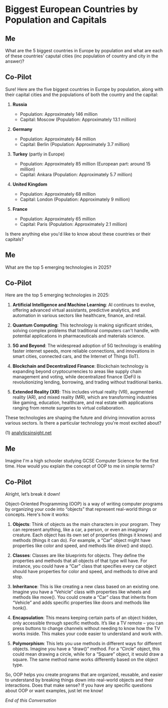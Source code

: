 # Biggest European Countries by Population and Capitals  

## Me
What are the 5 biggest countries in Europe by population and what are each of these countries' caputal cities (inc population of country and city in the answer)?  

## Co-Pilot
Sure! Here are the five biggest countries in Europe by population, along with their capital cities and the populations of both the country and the capital:

1. **Russia**
   - Population: Approximately 146 million
   - Capital: Moscow (Population: Approximately 13.1 million)

2. **Germany**
   - Population: Approximately 84 million
   - Capital: Berlin (Population: Approximately 3.7 million)

3. **Turkey** (partly in Europe)
   - Population: Approximately 85 million (European part: around 15 million)
   - Capital: Ankara (Population: Approximately 5.7 million)

4. **United Kingdom**
   - Population: Approximately 68 million
   - Capital: London (Population: Approximately 9 million)

5. **France**
   - Population: Approximately 65 million
   - Capital: Paris (Population: Approximately 2.1 million)

Is there anything else you'd like to know about these countries or their capitals?  

## Me
What are the top 5 emerging technologies in 2025?  

## Co-Pilot
Here are the top 5 emerging technologies in 2025:

1. **Artificial Intelligence and Machine Learning**: AI continues to evolve, offering advanced virtual assistants, predictive analytics, and automation in various sectors like healthcare, finance, and retail.

2. **Quantum Computing**: This technology is making significant strides, solving complex problems that traditional computers can't handle, with potential applications in pharmaceuticals and materials science.

3. **5G and Beyond**: The widespread adoption of 5G technology is enabling faster internet speeds, more reliable connections, and innovations in smart cities, connected cars, and the Internet of Things (IoT).

4. **Blockchain and Decentralized Finance**: Blockchain technology is expanding beyond cryptocurrencies to areas like supply chain management and voting, while decentralized finance (DeFi) is revolutionizing lending, borrowing, and trading without traditional banks.

5. **Extended Reality (XR)**: This includes virtual reality (VR), augmented reality (AR), and mixed reality (MR), which are transforming industries like gaming, education, healthcare, and real estate with applications ranging from remote surgeries to virtual collaboration.

These technologies are shaping the future and driving innovation across various sectors. Is there a particular technology you're most excited about?  

(1) [analyticsinsight.net](https://www.analyticsinsight.net/tech-news/top-5-ground-breaking-technologies-in-2025)  

## Me
Imagine I'm a high schooler studying GCSE Computer Science for the first time. How would you explain the concept of OOP to me in simple terms?  

## Co-Pilot
Alright, let’s break it down!

Object-Oriented Programming (OOP) is a way of writing computer programs by organizing your code into “objects” that represent real-world things or concepts. Here's how it works:

1. **Objects**: Think of objects as the main characters in your program. They can represent anything, like a car, a person, or even an imaginary creature. Each object has its own set of properties (things it knows) and methods (things it can do). For example, a “Car” object might have properties like color and speed, and methods like drive() and stop().

2. **Classes**: Classes are like blueprints for objects. They define the properties and methods that all objects of that type will have. For instance, you could have a “Car” class that specifies every car object should have properties for color and speed, and methods to drive and stop.

3. **Inheritance**: This is like creating a new class based on an existing one. Imagine you have a “Vehicle” class with properties like wheels and methods like move(). You could create a “Car” class that inherits from “Vehicle” and adds specific properties like doors and methods like honk().

4. **Encapsulation**: This means keeping certain parts of an object hidden, only accessible through specific methods. It’s like a TV remote – you can press buttons to change channels without needing to know how the TV works inside. This makes your code easier to understand and work with.

5. **Polymorphism**: This lets you use methods in different ways for different objects. Imagine you have a “draw()” method. For a “Circle” object, this could mean drawing a circle, while for a “Square” object, it would draw a square. The same method name works differently based on the object type.

So, OOP helps you create programs that are organized, reusable, and easier to understand by breaking things down into real-world objects and their interactions. Does that make sense? If you have any specific questions about OOP or want examples, just let me know!  

*End of this Conversation*
